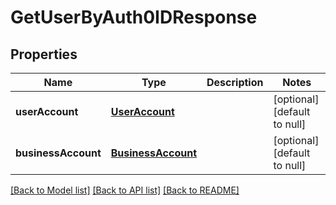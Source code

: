 # GetUserByAuth0IDResponse
## Properties

| Name | Type | Description | Notes |
|------------ | ------------- | ------------- | -------------|
| **userAccount** | [**UserAccount**](UserAccount.md) |  | [optional] [default to null] |
| **businessAccount** | [**BusinessAccount**](BusinessAccount.md) |  | [optional] [default to null] |

[[Back to Model list]](../README.md#documentation-for-models) [[Back to API list]](../README.md#documentation-for-api-endpoints) [[Back to README]](../README.md)

